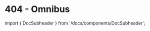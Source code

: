 # 404 - Omnibus

import { DocSubheader } from '/docs/components/DocSubheader';

<DocSubheader text="The operation of an omnibus system for representing fiat backed tokens on chain."
/>
